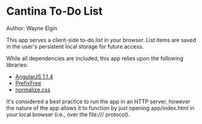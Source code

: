 Cantina To-Do List
==================
Author: Wayne Elgin

This app serves a client-side to-do list in your browser.
List items are saved in the user's persistent local storage for future access.

While all dependencies are included, this app relies upon
the following libraries:

* [AngularJS 1.1.4](http://angularjs.org/)
* [PrefixFree](http://leaverou.github.io/prefixfree/)
* [normalize.css](http://necolas.github.io/normalize.css/)

It's considered a best practice to run the app in an HTTP server, however
the nature of the app allows it to function by just opening app/index.html
in your local browser (i.e., over the file:/// protocol). 